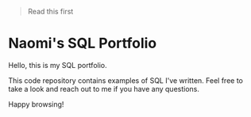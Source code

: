 > Read this first

# Naomi's SQL Portfolio

Hello, this is my SQL portfolio. 

This code repository contains examples of SQL I've written. 
Feel free to take a look and reach out to me if you have any questions.

Happy browsing!
